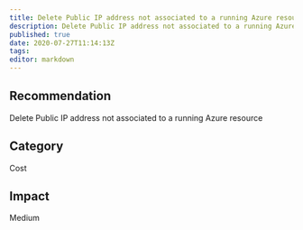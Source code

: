```yaml
---
title: Delete Public IP address not associated to a running Azure resource
description: Delete Public IP address not associated to a running Azure resource
published: true
date: 2020-07-27T11:14:13Z
tags:
editor: markdown
---
```


## Recommendation
Delete Public IP address not associated to a running Azure resource

## Category
Cost

## Impact
Medium

